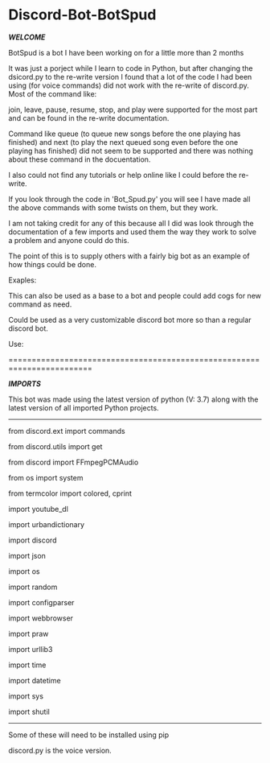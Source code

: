 # Discord-Bot-BotSpud

___WELCOME___

BotSpud is a bot I have been working on for a little more than 2 months

It was just a porject while I learn to code in Python, but after changing the dsicord.py to the re-write version I found that a lot of the code I had been using (for voice commands) did not work with the re-write of discord.py. Most of the command like: 

join, leave, pause, resume, stop, and play were supported for the most part and can be found in the re-write documentation.

Command like queue (to queue new songs before the one playing has finished) and next (to play the next queued song even before
the one playing has finished) did not seem to be supported and there was nothing about these command in the docuentation. 

I also could not find any tutorials or help online like I could before the re-write.


If you look through the code in 'Bot_Spud.py' you will see I have made all the above commands with some twists on them, but they work.

I am not taking credit for any of this because all I did was look through the documentation of a few imports and used them the way they work to solve a problem and anyone could do this.


The point of this is to supply others with a fairly big bot as an example of how things could be done.

Exaples:

This can also be used as a base to a bot and people could add cogs for new command as need.

Could be used as a very customizable discord bot more so than a regular discord bot.

Use:


========================================================================

___IMPORTS___

This bot was made using the latest version of python (V: 3.7) along with the latest version of all imported Python projects.

------------------------------------------------------------------------

from discord.ext import commands

from discord.utils import get

from discord import FFmpegPCMAudio

from os import system

from termcolor import colored, cprint

import youtube_dl

import urbandictionary

import discord

import json

import os

import random

import configparser

import webbrowser

import praw

import urllib3

import time

import datetime

import sys

import shutil

------------------------------------------------------------------------

Some of these will need to be installed using pip

discord.py is the voice version.





























